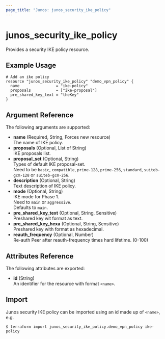 ```yaml
---
page_title: "Junos: junos_security_ike_policy"
---
```


# junos_security_ike_policy

Provides a security IKE policy resource.

## Example Usage

```hcl
# Add an ike policy
resource "junos_security_ike_policy" "demo_vpn_policy" {
  name                = "ike-policy"
  proposals           = ["ike-proposal"]
  pre_shared_key_text = "theKey"
}
```

## Argument Reference

The following arguments are supported:

- **name** (Required, String, Forces new resource)  
  The name of IKE policy.
- **proposals** (Optional, List of String)  
  IKE proposals list.
- **proposal_set** (Optional, String)  
  Types of default IKE proposal-set.  
  Need to be `basic`, `compatible`, `prime-128`, `prime-256`, `standard`, `suiteb-gcm-128` or `suiteb-gcm-256`.
- **description** (Optional, String)  
  Text description of IKE policy.
- **mode** (Optional, String)  
  IKE mode for Phase 1.  
  Need to `main` or `aggressive`.  
  Defaults to `main`.
- **pre_shared_key_text** (Optional, String, Sensitive)  
  Preshared key wit format as text.
- **pre_shared_key_hexa** (Optional, String, Sensitive)  
  Preshared key with format as hexadecimal.
- **reauth_frequency** (Optional, Number)  
  Re-auth Peer after reauth-frequency times hard lifetime. (0-100)

## Attributes Reference

The following attributes are exported:

- **id** (String)  
  An identifier for the resource with format `<name>`.

## Import

Junos security IKE policy can be imported using an id made up of `<name>`, e.g.

```shell
$ terraform import junos_security_ike_policy.demo_vpn_policy ike-policy
```
